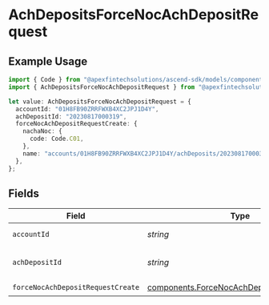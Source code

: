 # AchDepositsForceNocAchDepositRequest

## Example Usage

```typescript
import { Code } from "@apexfintechsolutions/ascend-sdk/models/components";
import { AchDepositsForceNocAchDepositRequest } from "@apexfintechsolutions/ascend-sdk/models/operations";

let value: AchDepositsForceNocAchDepositRequest = {
  accountId: "01H8FB90ZRRFWXB4XC2JPJ1D4Y",
  achDepositId: "20230817000319",
  forceNocAchDepositRequestCreate: {
    nachaNoc: {
      code: Code.C01,
    },
    name: "accounts/01H8FB90ZRRFWXB4XC2JPJ1D4Y/achDeposits/20230817000319",
  },
};
```

## Fields

| Field                                                                                                    | Type                                                                                                     | Required                                                                                                 | Description                                                                                              | Example                                                                                                  |
| -------------------------------------------------------------------------------------------------------- | -------------------------------------------------------------------------------------------------------- | -------------------------------------------------------------------------------------------------------- | -------------------------------------------------------------------------------------------------------- | -------------------------------------------------------------------------------------------------------- |
| `accountId`                                                                                              | *string*                                                                                                 | :heavy_check_mark:                                                                                       | The account id.                                                                                          | 01H8FB90ZRRFWXB4XC2JPJ1D4Y                                                                               |
| `achDepositId`                                                                                           | *string*                                                                                                 | :heavy_check_mark:                                                                                       | The achDeposit id.                                                                                       | 20230817000319                                                                                           |
| `forceNocAchDepositRequestCreate`                                                                        | [components.ForceNocAchDepositRequestCreate](../../models/components/forcenocachdepositrequestcreate.md) | :heavy_check_mark:                                                                                       | N/A                                                                                                      |                                                                                                          |